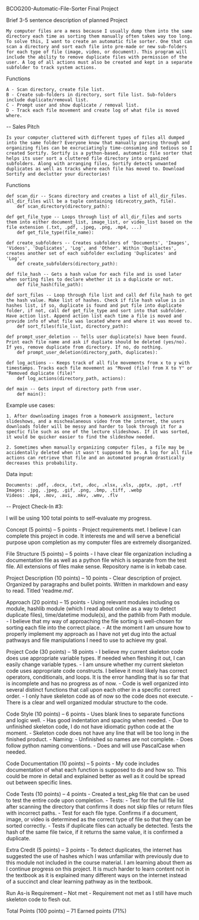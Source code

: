 BCOG200-Automatic-File-Sorter
Final Project


Brief 3-5 sentence description of planned Project

    My computer files are a mess because I usually dump them into the same directory each time as sorting them manually often takes way too long. To solve this, I want to create an automatic file sorter. One that can scan a directory and sort each file into pre-made or new sub-folders for each type of file (image, video, or document). This program will include the ability to remove duplicate files with permission of the user. A log of all actions must also be created and kept in a separate subfolder to track system actions.


Functions

    A - Scan directory, create file list.
    B - Create sub-folders in directory, sort file list. Sub-folders include duplicate/removal list.
    C - Prompt user and show duplicate / removal list.
    D - Track each file movement and create log of what file is moved where.

--
Sales Pitch

    Is your computer cluttered with different types of files all dumped into the same folder? Everyone know that manually parsing through and organizing files can be excruciatingly time-consuming and tedious so I created Sortify. Sortify is a python-based, automatic file sorter that helps its user sort a cluttered file directory into organized subfolders. Along with arranging files, Sortify detects unwanted duplicates as well as tracks where each file has moved to. Download Sortify and declutter your directories!


Functions

    def scan_dir -- Scans directory and creates a list of all_dir_files. all_dir_files will be a tuple containing (direcotry_path, file).
        def scan_directory(directory_path):

    def get_file_type -- Loops through list of all_dir_files and sorts them into either document_list, image_list, or video_list based on the file extension (.txt, .pdf, .jpeg, .png, .mp4, ...)
        def get_file_type(file_name):

    def create_subfolders -- Creates subfolders of 'Documents', 'Images', 'Videos', 'Duplicates', 'Log', and 'Other'. Within 'Dupliactes', creates another set of each subfolder excluding 'Duplicates' and 'Log'.
        def create_subfolders(directory_path):

    def file_hash -- Gets a hash value for each file and is used later when sorting files to declare whether it is a duplicate or not.
        def file_hash(file_path):

    def sort_files -- Loop through file list and call def file_hash to get the hash value. Make list of hashes. Check if file hash value is in hashes list, if so, duplicate is found and put file into duplicate folder, if not, call def get_file_type and sort into that subfolder. Have action list. Append action list each time a file is moved and provide info of what file was located where and where it was moved to.
        def sort_files(file_list, directory_path):

    def prompt_user_deletion -- Tells user duplicate(s) have been found. Print each file name and ask if dupliate should be deleted (yes/no). If yes, remove duplicate from directory. If no, do nothing.
        def prompt_user_deletion(directory_path, duplicates):

    def log_actions -- Keeps track of all file movements from x to y with timestamps. Tracks each file movement as "Moved (file) from X to Y" or "Removed duplicate (file)"
        def log_actions(directory_path, actions):

    def main -- Gets input of directory path from user.
        def main():


Example use cases:

    1. After downloading images from a homework assignment, lecture slideshows, and a mischealaneous video from the internet, the users downloads folder will be messy and harder to look through it for a specfic file such as one of the lecture slideshows. If it was sorted, it would be quicker easier to find the slideshow needed.

    2. Sometimes when manually organizing computer files, a file may be accidentally deleted when it wasn't supposed to be. A log for all file actions can retrieve that file and an automated program drastically decreases this probability.


Data input:

    Documents: .pdf, .docx, .txt, .doc, .xlsx, .xls, .pptx, .ppt, .rtf
    Images: .jpg, .jpeg, .gif, .png, .bmp, .tiff, .webp
    Videos: .mp4, .mov, .avi, .mkv, .wmv, .flv

--
Project Check-In #3:

I will be using 100 total points to self-evaluate my progress.

Concept (5 points) – 5 points
    - Project requirements met. I believe I can complete this project in code. 
    It interests me and will serve a beneficial purpose upon completion as my 
    computer files are extremely disorganized. 

File Structure (5 points) – 5 points
    - I have clear file organization including a documentation file as well as 
    a python file which is separate from the test file. All extensions of files 
    make sense. Repository name is in kebab case. 

Project Description (10 points) – 10 points
    - Clear description of project. Organized by paragraphs and bullet points. 
    Written in markdown and easy to read. Titled ‘readme.md’.

Approach (20 points) – 15 points
    - Using relevant modules including os module, hashlib module (which I read 
    about online as a way to detect duplicate files), time/datetime module(s), 
    and the pathlib from Path module.
    - I believe that my way of approaching the file sorting is well-chosen for 
    sorting each file into the correct place.
    - At the moment I am unsure how to properly implement my approach as I have 
    not yet dug into the actual pathways and file manipulations I need to use 
    to achieve my goal.

Project Code (30 points) – 18 points
    - I believe my current skeleton code does use appropriate variable types. 
    If needed when fleshing it out, I can easily change variable types.
    - I am unsure whether my current skeleton code uses appropriate code 
    constructs. I believe it most likely has correct operators, conditionals, 
    and loops. It is the error handling that is so far that is incomplete and 
    has no progress as of now. 
    - Code is well organized into several distinct functions that call upon each 
    other in a specific correct order.
    - I only have skeleton code as of now so the code does not execute.
    - There is a clear and well organized modular structure to the code.

Code Style (10 points) – 6 points
    - Uses blank lines to separate functions and logic well.
    - Has good indentation and spacing when needed.
    - Due to unfinished skeleton code, I do not have idiomatic python code at 
    the moment.
    - Skeleton code does not have any line that will be too long in the finished 
    product.
    - Naming:
        - Unfinished so names are not complete.
        - Does follow python naming conventions.
        - Does and will use PascalCase when needed.

Code Documentation (10 points) – 5 points
    - My code includes documentation of what each function is supposed to do 
    and how so. This could be more in detail and explained better as well as it 
    could be spread out between specific lines.

Code Tests (10 points) – 4 points
    - Created a test_pkg file that can be used to test the entire code upon 
    completion.
    - Tests:
        - Test for the full file list after scanning the directory that confirms 
        it does not skip files or return files with incorrect paths.
        - Test for each file type. Confirms if a document, image, or video is 
        determined as the correct type of file so that they can be sorted 
        correctly.
        - Tests if duplicate files can actually be detected. Tests the hash of 
        the same file twice, if it returns the same value, it is confirmed a 
        duplicate.

Extra Credit (5 points) – 3 points
    - To detect duplicates, the internet has suggested the use of hashes which 
    I was unfamiliar with previously due to this module not included in the 
    course material. I am learning about them as I continue progress on this 
    project. It is much harder to learn content not in the textbook as it is 
    explained many different ways on the internet instead of a succinct and 
    clear learning pathway as in the textbook.

Run As-is Requirement – Not met
    - Requirement not met as I still have much skeleton code to flesh out.

Total Points (100 points) – 71 Earned points (71%)
